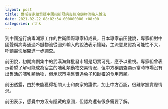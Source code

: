 ```yaml
---
layout: post
title: 世衛專家組質疑中國指新冠病毒經冷鏈物流輸入說法
date: 2021-02-22 08:02:34.000000000 +08:00
categories: rthk
---
```


到中國進行病毒溯源工作的世衛國際專家組成員，日本專家前田健說，專家組對中國聲稱病毒通過冷鏈物流從國外輸入的說法表示懷疑，主流意見認為可能性不大，呼籲盡快展開進一步調查。

前田說，初期病例集中的武漢海鮮批發市場是切實可見，應予以重視。專家組曾表示希望了解可能成為宿主的哺乳類動物交易情況，但中方稱調查顯示當時市場沒有出售活的哺乳類動物，但承認市場售賣過兔子和鼬獾的食用肉類。

前田透露，由於未能獲得相關人士和商家的證供，加上中方否認，很難掌握實際情況。

前田表示，感覺中方沒有隱藏的意圖，但認為還有很多需要了解。
